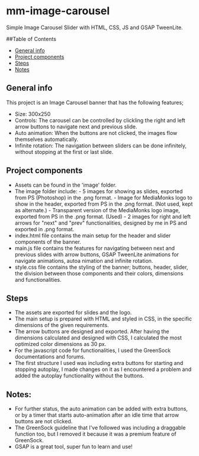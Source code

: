# mm-image-carousel

Simple Image Carousel Slider with HTML, CSS, JS and GSAP TweenLite.

##Table of Contents
* [General info](#general-info)
* [Project components](#project-components)
* [Steps](#steps)
* [Notes](#notes)


## General info
This project is an Image Carousel banner that has the following features;
* Size: 300x250
* Controls: The carousel can be controlled by clickling the right and left arrow buttons to navigate next and previous slide.
* Auto animation: When the buttons are not clicked, the images flow themselves automatically.
* Infinite rotation: The navigation between sliders can be done infinitely, without stopping at the first or last slide.

## Project components
* Assets can be found in the 'image' folder.
* The image folder include:
        - 5 images for showing as slides, exported from PS (Photoshop) in the .png format.
        - Image for MediaMonks logo to show in the header, exported from PS in the .png format. (Not used, kept as alternate.)
        - Transparent version of the MediaMonks logo image, exported from PS in the .png format. (Used)
        - 2 images for right and left arrows for "next" and "prev" functionalities, designed by me in PS and exported in .png format.
* index.html file contains the main setup for the header and slider components of the banner. 
* main.js file contains the features for navigating between next and previous slides with arrow buttons, GSAP TweenLite animations for navigate animations, autoa nimation and infinite rotation.
* style.css file contains the styling of the banner; buttons, header, slider, the division between those components and their colors, dimensions and functionalities.

## Steps
* The assets are exported for slides and the logo. 
* The main setup is prepared with HTML and styled in CSS, in the specific dimensions of the given requirements.
* The arrow buttons are designed and exported. After having the dimensions calculated and designed with CSS, I calculated the most optimized color dimensions as 30 px.
* For the javascript code for functionalities, I used the GreenSock documentations and forums.
* The first structure I used was including extra buttons for starting and stopping autoplay, I made changes on it as I encountered a problem and added the autoplay functionality without the buttons.

## Notes:
* For further status, the auto animation can be added with extra buttons, or by a timer that starts auto-animation after an idle time that arrow buttons are not clicked.
* The GreenSock guideline that I've followed was including a draggable function too, but I removed it because it was a premium feature of GreenSock.
* GSAP is a great tool, super fun to learn and use! 


